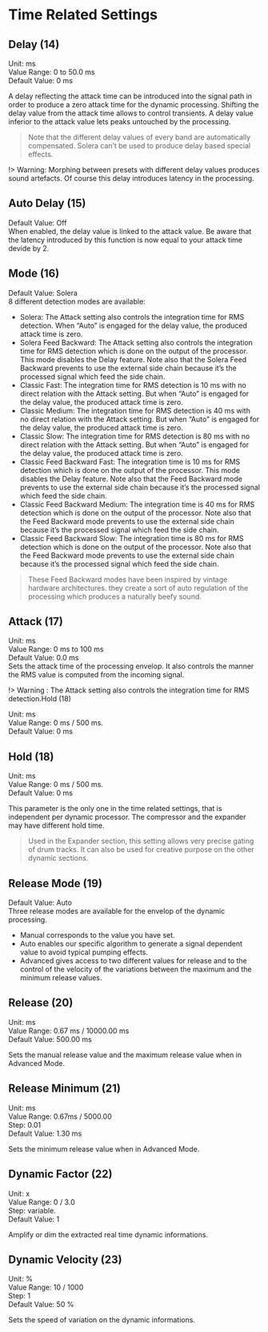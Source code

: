# Time Related Settings

## Delay (14)
Unit: ms  
Value Range: 0 to 50.0 ms  
Default Value: 0 ms

A delay reflecting the attack time can be introduced into the signal path in order to produce a zero attack time for
the dynamic processing. Shifting the delay value from the attack time allows to control transients. A delay value
inferior to the attack value lets peaks untouched by the processing.

> Note that the different delay values of every band are automatically compensated. Solera can’t be used to produce
delay based special effects.

!> Warning: Morphing between presets with different delay values produces sound artefacts.
Of course this delay introduces latency in the processing.

## Auto Delay (15)
Default Value: Off  
When enabled, the delay value is linked to the attack value. Be aware that the latency introduced by this function
is now equal to your attack time devide by 2.

## Mode (16)
Default Value: Solera  
8 different detection modes are available:

- Solera: The Attack setting also controls the integration time for RMS detection. When “Auto” is engaged for the
delay value, the produced attack time is zero.
- Solera Feed Backward: The Attack setting also controls the integration time for RMS detection which is done on
the output of the processor. This mode disables the Delay feature. Note also that the Solera Feed Backward prevents 
to use the external side chain because it’s the processed signal which feed the side chain.
- Classic Fast: The integration time for RMS detection is 10 ms with no direct relation with the Attack setting. But
when “Auto” is engaged for the delay value, the produced attack time is zero.
- Classic Medium: The integration time for RMS detection is 40 ms with no direct relation with the Attack setting.
But when “Auto” is engaged for the delay value, the produced attack time is zero.
- Classic Slow: The integration time for RMS detection is 80 ms with no direct relation with the Attack setting. But
when “Auto” is engaged for the delay value, the produced attack time is zero.
- Classic Feed Backward Fast: The integration time is 10 ms for RMS detection which is done on the output of the
processor. This mode disables the Delay feature. Note also that the Feed Backward mode prevents to use the external side chain because it’s the processed signal which feed the side chain.
- Classic Feed Backward Medium: The integration time is 40 ms for RMS detection which is done on the output
of the processor. Note also that the Feed Backward mode prevents to use the external side chain because it’s the
processed signal which feed the side chain.
- Classic Feed Backward Slow: The integration time is 80 ms for RMS detection which is done on the output of the
processor. Note also that the Feed Backward mode prevents to use the external side chain because it’s the processed signal which feed the side chain.


> These Feed Backward modes have been inspired by vintage hardware architectures. they create a sort of auto regulation of the processing which produces a naturally beefy sound.


## Attack (17)
Unit: ms  
Value Range: 0 ms to 100 ms  
Default Value: 0.0 ms  
Sets the attack time of the processing envelop. It also controls the manner the RMS value is computed from the
incoming signal.

!> Warning : The Attack setting also controls the integration time for RMS detection.Hold (18)

Unit: ms  
Value Range: 0 ms / 500 ms.  
Default Value: 0 ms


## Hold (18)
Unit: ms  
Value Range: 0 ms / 500 ms.  
Default Value: 0 ms

This parameter is the only one in the time related settings, that is independent per dynamic processor. The compressor 
and the expander may have different hold time.

> Used in the Expander section, this setting allows very precise gating of drum tracks. It can also be used for creative
purpose on the other dynamic sections.


## Release Mode (19)
Default Value: Auto  
Three release modes are available for the envelop of the dynamic processing.

- Manual corresponds to the value you have set.
- Auto enables our specific algorithm to generate a signal dependent value to avoid typical pumping effects.
- Advanced gives access to two different values for release and to the control of the velocity of the variations between 
the maximum and the minimum release values.


## Release (20)
Unit: ms  
Value Range: 0.67 ms / 10000.00 ms  
Default Value: 500.00 ms

Sets the manual release value and the maximum release value when in Advanced Mode.

## Release Minimum (21)
Unit: ms  
Value Range: 0.67ms / 5000.00  
Step: 0.01  
Default Value: 1.30 ms

Sets the minimum release value when in Advanced Mode.


## Dynamic Factor (22)
Unit: x  
Value Range: 0 / 3.0  
Step: variable.  
Default Value: 1

Amplify or dim the extracted real time dynamic informations.


## Dynamic Velocity (23)
Unit: %  
Value Range: 10 / 1000  
Step: 1  
Default Value: 50 %

Sets the speed of variation on the dynamic informations.
